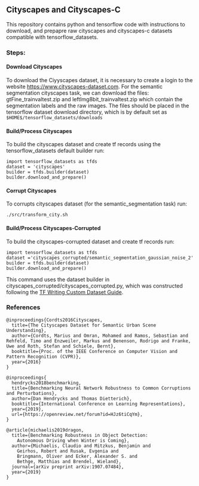 ## Cityscapes and Cityscapes-C

This repository contains python and tensorflow code with instructions to download, and prepapre raw cityscapes and cityscapes-c datasets compatible with tensorflow_datasets.

### Steps:

#### Download Cityscapes 

To download the Ciyyscapes dataset, it is necessary to create a login to the website https://www.cityscapes-dataset.com. For the semantic segmentation cityscapes task, we can download the files: gtFine_trainvaltest.zip and leftImg8bit_trainvaltest.zip which contain the segmentation labels and the raw images. 
The files should be placed in the tensorflow dataset download directory, which is by default set as ```$HOME$/tensorflow_datasets/downloads```

#### Build/Process Cityscapes 

To build the cityscapes dataset and create tf records using the tensorflow_datasets default builder run: <br> 
```
import tensorflow_datasets as tfds
dataset = 'cityscapes'
builder = tfds.builder(dataset)
builder.download_and_prepare()
```
#### Corrupt  Cityscapes 

To corrupts cityscapes dataset (for the semantic_segmentation task) run: <br> 
```
./src/transform_city.sh 
```

#### Build/Process  Cityscapes-Corrupted
To build the cityscapes-corrupted dataset and create tf records run: <br>
```
import tensorflow_datasets as tfds
dataset ='cityscapes_corrupted/semantic_segmentation_gaussian_noise_2'
builder = tfds.builder(dataset)
builder.download_and_prepare()
```
This command uses the dataset builder in cityscapes_corrupted/cityscapes_corrupted.py, which  was constructed following the [TF Writing Custom Dataset Guide](https://www.tensorflow.org/datasets/add_dataset).

### References
```
@inproceedings{Cordts2016Cityscapes,
  title={The Cityscapes Dataset for Semantic Urban Scene Understanding},
  author={Cordts, Marius and Omran, Mohamed and Ramos, Sebastian and Rehfeld, Timo and Enzweiler, Markus and Benenson, Rodrigo and Franke, Uwe and Roth, Stefan and Schiele, Bernt},
  booktitle={Proc. of the IEEE Conference on Computer Vision and Pattern Recognition (CVPR)},
  year={2016}
}

@inproceedings{
  hendrycks2018benchmarking,
  title={Benchmarking Neural Network Robustness to Common Corruptions and Perturbations},
  author={Dan Hendrycks and Thomas Dietterich},
  booktitle={International Conference on Learning Representations},
  year={2019},
  url={https://openreview.net/forum?id=HJz6tiCqYm},
}

@article{michaelis2019dragon,
  title={Benchmarking Robustness in Object Detection: 
    Autonomous Driving when Winter is Coming},
  author={Michaelis, Claudio and Mitzkus, Benjamin and 
    Geirhos, Robert and Rusak, Evgenia and 
    Bringmann, Oliver and Ecker, Alexander S. and 
    Bethge, Matthias and Brendel, Wieland},
  journal={arXiv preprint arXiv:1907.07484},
  year={2019}
}
```

